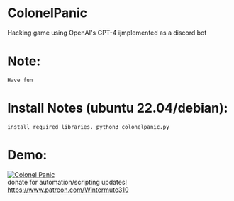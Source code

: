 # ColonelPanic
Hacking game using OpenAI's GPT-4 ijmplemented as a discord bot  

# Note:  
    Have fun  

# Install Notes (ubuntu 22.04/debian): 
    install required libraries. python3 colonelpanic.py


# Demo: 
[![Colonel Panic](https://img.youtube.com/vi/VEEbgbxr7Pk/0.jpg)](https://youtu.be/VEEbgbxr7Pk)  
donate for automation/scripting updates! https://www.patreon.com/Wintermute310  
